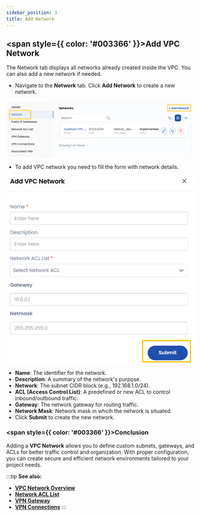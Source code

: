 ```yaml
---
sidebar_position: 3
title: Add Network
---
```


## <span style={{ color: '#003366' }}>Add VPC Network</span>

The Network tab displays all networks already created inside the VPC. You can also add a new network if needed.
- Navigate to the **Network** tab. Click **Add Network** to create a new network.

![alt text](images/vpc_net_3.png)

- To add VPC network you need to fill the form with network details.

![alt text](images/vpc_net_4.png)

- **Name**: The identifier for the network.
- **Description**: A summary of the network's purpose.
- **Network**: The subnet CIDR block (e.g., 192.168.1.0/24).
- **ACL (Access Control List)**: A predefined or new ACL to control inbound/outbound traffic.
- **Gateway**: The network gateway for routing traffic.
- **Network Mask**: Network mask in whcih the network is situated.
- Click **Submit** to create the new network.

### <span style={{ color: '#003366' }}>Conclusion</span>

Adding a **VPC Network** allows you to define custom subnets, gateways, and ACLs for better traffic control and organization. With proper configuration, you can create secure and efficient network environments tailored to your project needs.

:::tip
**See also:**  
- **[VPC Network Overview](./Network%20Overview.md)**
- **[Network ACL List](./Network%20ACL%20List.md)**
- **[VPN Gateway](./Site%20VPN.md)**
- **[VPN Connections](./VPN%20Connection.md)**
:::


